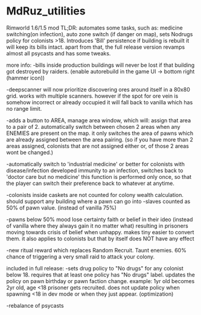 # MdRuz_utilities
Rimworld 1.6/1.5 mod
TL;DR: automates some tasks, such as: medicine switching(on infection), auto zone switch (if danger on map),
sets Nodrugs policy for colonists >18.
Introduces 'Bill' persistence if building is rebuilt it will keep its bills intact.
apart from that, the full release version revamps almost all psycasts and has some tweaks.



more info:
-bills inside production buildings will never be lost if that building got destroyed by raiders. (enable autorebuild in the game UI -> bottom right (hammer icon))

-deepscanner will now prioritize discovering ores around itself in a 80x80 grid. works with multiple scanners.
however if the spot for ore vein is somehow incorrect or already occupied it will fall back to vanilla which has no range limit.

-adds a button to AREA, manage area window, which will:
assign that area to a pair of 2.
automatically switch between chosen 2 areas when any ENEMIES are present on the map.
it only switches the area of pawns which are already assigned between the area pairing. (so if you have more than 2 areas assigned, colonists that are not assigned either or, of those 2 areas wont be changed.)

-automatically switch to 'industrial medicine' or better for colonists with disease/infection
developed immunity to an infection, switches back to 'doctor care but no medicine'
this function is performed only once, so that the player can switch their preference back to whatever at anytime.

-colonists inside caskets are not counted for colony wealth calculation. should support any building where a pawn can go into
-slaves counted as 50% of pawn value. (instead of vanilla 75%)

-pawns below 50% mood lose certainty faith or belief in their ideo (instead of vanilla where they always gain it no matter what)
resulting in prisoners moving towards crisis of belief when unhappy. makes tiny easier to convert them.
it also applies to colonists but that by itself does NOT have any effect

-new ritual reward which replaces Random Recruit. Taunt enemies. 60% chance of triggering a very small raid to attack your colony.



included in full release:
-sets drug policy to "No drugs" for any colonist below 18. requires that at least one policy has "No drugs" label.
updates the policy on pawn birthday or pawn faction change. example: 1yr old becomes 2yr old, age <18 prisoner gets recruited.
does not update policy when spawning <18 in dev mode or when they just appear. (optimization)

-rebalance of psycasts

